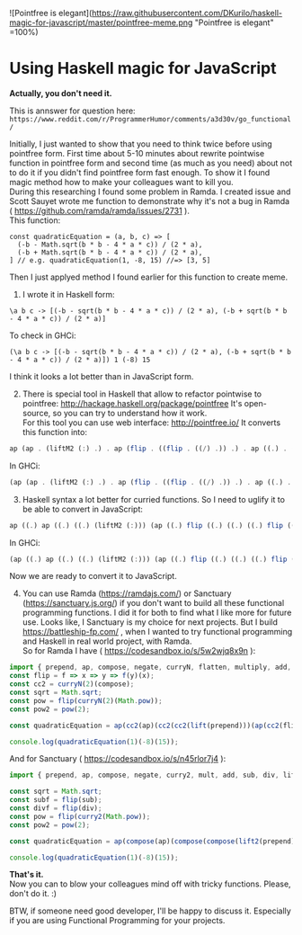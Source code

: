 ![Pointfree is elegant](https://raw.githubusercontent.com/DKurilo/haskell-magic-for-javascript/master/pointfree-meme.png "Pointfree is elegant" =100%)

# Using Haskell magic for JavaScript  

**Actually, you don't need it.**  

This is annswer for question here: `https://www.reddit.com/r/ProgrammerHumor/comments/a3d30v/go_functional/`

Initially, I just wanted to show that you need to think twice before using pointfree form. First time about 5-10 minutes about rewrite pointwise function in pointfree form and second time (as much as you need) about not to do it if you didn't find pointfree form fast enough. To show it I found magic method how to make your colleagues want to kill you.  
During this researching I found some problem in Ramda. I created issue and Scott Sauyet wrote me function to demonstrate why it's not a bug in Ramda ( https://github.com/ramda/ramda/issues/2731 ).  
This function:  

```
const quadraticEquation = (a, b, c) => [
  (-b - Math.sqrt(b * b - 4 * a * c)) / (2 * a),
  (-b + Math.sqrt(b * b - 4 * a * c)) / (2 * a),  
] // e.g. quadraticEquation(1, -8, 15) //=> [3, 5]
```
  
Then I just applyed method I found earlier for this function to create meme.  

1. I wrote it in Haskell form:  

```
\a b c -> [(-b - sqrt(b * b - 4 * a * c)) / (2 * a), (-b + sqrt(b * b - 4 * a * c)) / (2 * a)]
```
To check in GHCi:  

```
(\a b c -> [(-b - sqrt(b * b - 4 * a * c)) / (2 * a), (-b + sqrt(b * b - 4 * a * c)) / (2 * a)]) 1 (-8) 15
```

I think it looks a lot better than in JavaScript form.  

2. There is special tool in Haskell that allow to refactor pointwise to pointfree: http://hackage.haskell.org/package/pointfree It's open-source, so you can try to understand how it work.  
For this tool you can use web interface: http://pointfree.io/ It converts this function into:  

```haskell
ap (ap . (liftM2 (:) .) . ap (flip . ((flip . ((/) .)) .) . ap ((.) . (-) . negate) . ((sqrt .) .) . flip ((.) . (-) . join (*)) . (*) . (4 *)) (2 *)) (flip flip ([]) . ((flip . ((:) .)) .) . ap (flip . ((flip . ((/) .)) .) . ap ((.) . (+) . negate) . ((sqrt .) .) . flip ((.) . (-) . join (*)) . (*) . (4 *)) (2 *))
```

In GHCi:  
```haskell
(ap (ap . (liftM2 (:) .) . ap (flip . ((flip . ((/) .)) .) . ap ((.) . (-) . negate) . ((sqrt .) .) . flip ((.) . (-) . join (*)) . (*) . (4 *)) (2 *)) (flip flip ([]) . ((flip . ((:) .)) .) . ap (flip . ((flip . ((/) .)) .) . ap ((.) . (+) . negate) . ((sqrt .) .) . flip ((.) . (-) . join (*)) . (*) . (4 *)) (2 *))) 1 (-8) 15
```

3. Haskell syntax a lot better for curried functions. So I need to uglify it to be able to convert in JavaScript:  

```haskell
ap ((.) ap ((.) ((.) (liftM2 (:))) (ap ((.) flip ((.) ((.) ((.) flip ((.) (/)))) ((.) (ap ((.) (.) ((.) (-) negate))) ((.) ((.) ((.) sqrt)) ((.) (flip ((.) (.) ((.) (-) (join (*))))) ((.) (*) ((*) 4))))))) ((*) 2)))) ((.) ((flip flip) ([])) ((.) ((.) ((.) flip ((.) (:)))) (ap ((.) flip ((.) ((.) ((.) flip ((.) (/)))) ((.) (ap ((.) (.) ((.) (+) negate))) ((.) ((.) ((.) sqrt)) ((.) (flip ((.) (.) ((.) (-) (join (*))))) ((.) (*) ((*) 4))))))) ((*) 2))))
```

In GHCi:  

```haskell
(ap ((.) ap ((.) ((.) (liftM2 (:))) (ap ((.) flip ((.) ((.) ((.) flip ((.) (/)))) ((.) (ap ((.) (.) ((.) (-) negate))) ((.) ((.) ((.) sqrt)) ((.) (flip ((.) (.) ((.) (-) (join (*))))) ((.) (*) ((*) 4))))))) ((*) 2)))) ((.) ((flip flip) ([])) ((.) ((.) ((.) flip ((.) (:)))) (ap ((.) flip ((.) ((.) ((.) flip ((.) (/)))) ((.) (ap ((.) (.) ((.) (+) negate))) ((.) ((.) ((.) sqrt)) ((.) (flip ((.) (.) ((.) (-) (join (*))))) ((.) (*) ((*) 4))))))) ((*) 2))))) 1 (-8) 15
```

Now we are ready to convert it to JavaScript.  

4. You can use Ramda (https://ramdajs.com/) or Sanctuary (https://sanctuary.js.org/) if you don't want to build all these functional programming functions.
I did it for both to find what I like more for future use. Looks like, I Sanctuary is my choice for next projects. But I build https://battleship-fp.com/ , when I wanted to try functional programming and Haskell in real world project, with Ramda.  
So for Ramda I have ( https://codesandbox.io/s/5w2wjq8x9n ):  

```javascript
import { prepend, ap, compose, negate, curryN, flatten, multiply, add, subtract, divide, lift } from 'ramda'
const flip = f => x => y => f(y)(x);
const cc2 = curryN(2)(compose);
const sqrt = Math.sqrt;
const pow = flip(curryN(2)(Math.pow));
const pow2 = pow(2);

const quadraticEquation = ap(cc2(ap)(cc2(cc2(lift(prepend)))(ap(cc2(flip)(cc2(cc2(cc2(flip)(cc2(divide))))(cc2(ap(cc2(cc2)(cc2(subtract)(negate))))(cc2(cc2(cc2(sqrt)))(cc2((flip)(cc2(cc2)(cc2(subtract)(pow2))))(cc2(multiply)(multiply(4))))))))(multiply(2)))))(cc2((flip(flip))([]))(cc2(cc2(cc2(flip)(cc2(prepend))))(ap(cc2(flip)(cc2(cc2(cc2(flip)(cc2(divide))))(cc2(ap(cc2(cc2)(cc2(add)(negate))))(cc2(cc2(cc2(sqrt)))(cc2(flip(cc2(cc2)(cc2(subtract)(pow2))))(cc2(multiply)(multiply(4))))))))(multiply(2)))));

console.log(quadraticEquation(1)(-8)(15));
```

And for Sanctuary ( https://codesandbox.io/s/n45rlor7j4 ):

```javascript
import { prepend, ap, compose, negate, curry2, mult, add, sub, div, lift2, flip } from 'sanctuary'

const sqrt = Math.sqrt;
const subf = flip(sub);
const divf = flip(div);
const pow = flip(curry2(Math.pow));
const pow2 = pow(2);

const quadraticEquation = ap(compose(ap)(compose(compose(lift2(prepend)))(ap(compose(flip)(compose(compose(compose(flip)(compose(divf))))(compose(ap(compose(compose)(compose(subf)(negate))))(compose(compose(compose(sqrt)))(compose((flip)(compose(compose)(compose(subf)(pow2))))(compose(mult)(mult(4))))))))(mult(2)))))(compose((flip(flip))([]))(compose(compose(compose(flip)(compose(prepend))))(ap(compose(flip)(compose(compose(compose(flip)(compose(divf))))(compose(ap(compose(compose)(compose(add)(negate))))(compose(compose(compose(sqrt)))(compose(flip(compose(compose)(compose(subf)(pow2))))(compose(mult)(mult(4))))))))(mult(2)))));

console.log(quadraticEquation(1)(-8)(15));
```

**That's it.**  
Now you can to blow your colleagues mind off with tricky functions. Please, don't do it. :)  
  
BTW, if someone need good developer, I'll be happy to discuss it. Especially if you are using Functional Programming for your projects.  

